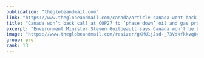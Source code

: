 ```yaml
---
publication: "theglobeandmail.com"
link: "https://www.theglobeandmail.com/canada/article-canada-wont-back-call-at-cop27-to-phase-down-oil-and-gas-production-2/"
title: "Canada won’t back call at COP27 to ‘phase down’ oil and gas production"
excerpt: "Environment Minister Steven Guilbeault says Canada won’t be backing call to phase out oil and gas production at COP27"
image: "https://www.theglobeandmail.com/resizer/gXMU1jJsd-_73Vdkfkkvq0vzbKM=/1200x800/filters:quality(80)/cloudfront-us-east-1.images.arcpublishing.com/tgam/OYHGSY2S2NIATHXCZJ4CZ5VW5U.jpg"
group: pro
rank: 13
---
```

